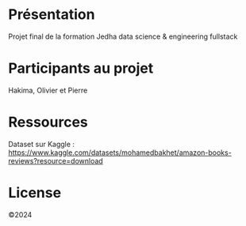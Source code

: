 # Présentation

Projet final de la formation Jedha data science & engineering fullstack

# Participants au projet

Hakima, Olivier et Pierre

# Ressources

Dataset sur Kaggle : https://www.kaggle.com/datasets/mohamedbakhet/amazon-books-reviews?resource=download

# License

©2024